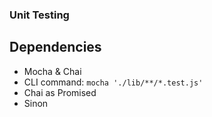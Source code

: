 ### Unit Testing

Dependencies
-------

* Mocha & Chai
* CLI command: `mocha './lib/**/*.test.js'`
* Chai as Promised
* Sinon